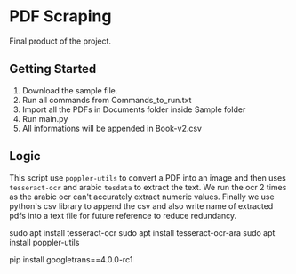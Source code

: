 # PDF Scraping
Final product of the project.

## Getting Started
1. Download the sample file.
2. Run all commands from Commands_to_run.txt
3. Import all the PDFs in Documents folder inside Sample folder
4. Run main.py
5. All informations will be appended in Book-v2.csv

## Logic
This script use `poppler-utils` to convert a PDF into an image and then uses `tesseract-ocr` and arabic `tesdata` to extract the text. We run the ocr 2 times as the arabic ocr can't accurately extract numeric values. Finally we use python`s csv library  to append the csv and also write name of extracted pdfs into a text file for future reference to reduce redundancy.


sudo apt install tesseract-ocr
sudo apt install tesseract-ocr-ara
sudo apt install poppler-utils

pip install googletrans==4.0.0-rc1
